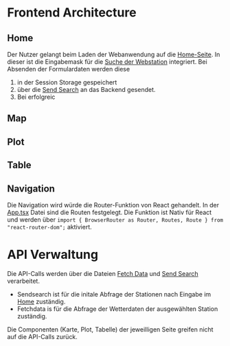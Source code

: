 # Frontend Architecture

## Home
Der Nutzer gelangt beim Laden der Webanwendung auf die [Home-Seite](.../src/home.tsx). In dieser ist die Eingabemask für die [Suche der Webstation](inputs.tsx) integriert. Bei Absenden der Formulardaten werden diese
1. in der Session Storage gespeichert
2. über die [Send Search](sendsearch.tsx) an das Backend gesendet.
3. Bei erfolgreic


## Map


## Plot


## Table

## Navigation
Die Navigation wird würde die Router-Funktion von React gehandelt. In der [App.tsx](App.tsx) Datei sind die Routen festgelegt. Die Funktion ist Nativ für React und werden über 
    ```import { BrowserRouter as Router, Routes, Route } from "react-router-dom";```
aktiviert.


# API Verwaltung
Die API-Calls werden über die Dateien [Fetch Data](fetchdata.tsx) und [Send Search](sendsearch.tsx) verarbeitet. 
- Sendsearch ist für die initale Abfrage der Stationen nach Eingabe im [Home](home.tsx) zuständig. 
- Fetchdata is für die Abfrage der Wetterdaten der ausgewählten Station zuständig.

Die Componenten (Karte, Plot, Tabelle) der jeweilligen Seite greifen nicht auf die API-Calls zurück. 